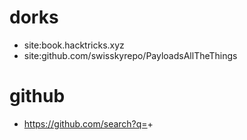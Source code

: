 # dorks

- site:book.hacktricks.xyz <port number>
- site:github.com/swisskyrepo/PayloadsAllTheThings <term>

# github

- https://github.com/search?q=<search1>+<search2>
